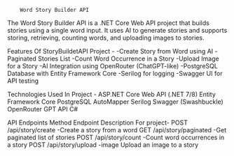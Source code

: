         Word Story Builder API
The Word Story Builder API is a .NET Core Web API project that builds stories using a single word input. It uses AI to generate stories and supports storing, retrieving, counting words, and uploading images to stories.

 Features Of StoryBuildetAPI Project - 
-Create Story from Word using AI
-Paginated Stories List
-Count Word Occurrence in a Story
-Upload Image for a Story
-AI Integration using OpenRouter (ChatGPT-like)
-PostgreSQL Database with Entity Framework Core
-Serilog for logging
-Swagger UI for API testing

Technologies Used In Project - 
ASP.NET Core Web API (.NET 7/8)
Entity Framework Core
PostgreSQL
AutoMapper
Serilog
Swagger (Swashbuckle)
OpenRouter GPT API
C#

 API Endpoints
Method	Endpoint	Description For project-
POST	/api/story/create	  -Create a story from a word
GET	/api/story/paginated	-Get paginated list of stories
POST	/api/story/count	  -Count word occurrences in a story
POST	/api/story/upload   -image	Upload an image to a story
